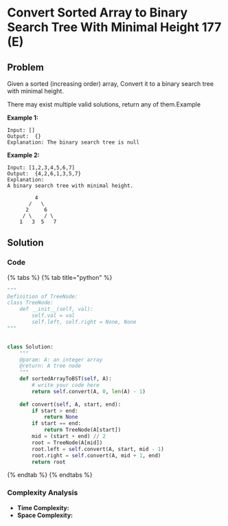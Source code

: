 # Convert Sorted Array to Binary Search Tree With Minimal Height 177 \(E\)

## Problem

Given a sorted \(increasing order\) array, Convert it to a binary search tree with minimal height.

There may exist multiple valid solutions, return any of them.Example

**Example 1:**

```text
Input: []
Output:  {}
Explanation: The binary search tree is null
```

**Example 2:**

```text
Input: [1,2,3,4,5,6,7]
Output:  {4,2,6,1,3,5,7}
Explanation:
A binary search tree with minimal height.

         4
       /   \
      2     6
     / \    / \
    1   3  5   7
```

## Solution 

### Code

{% tabs %}
{% tab title="python" %}
```python
"""
Definition of TreeNode:
class TreeNode:
    def __init__(self, val):
        self.val = val
        self.left, self.right = None, None
"""


class Solution:
    """
    @param: A: an integer array
    @return: A tree node
    """
    def sortedArrayToBST(self, A):
        # write your code here
        return self.convert(A, 0, len(A) - 1)
        
    def convert(self, A, start, end):
        if start > end:
            return None
        if start == end:
            return TreeNode(A[start])
        mid = (start + end) // 2
        root = TreeNode(A[mid])
        root.left = self.convert(A, start, mid - 1)
        root.right = self.convert(A, mid + 1, end)
        return root
```
{% endtab %}
{% endtabs %}

### Complexity Analysis

* **Time Complexity:**
* **Space Complexity:**


